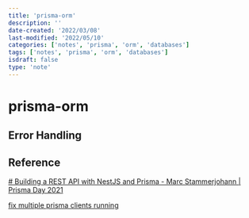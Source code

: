 ```yaml
---
title: 'prisma-orm'
description: ''
date-created: '2022/03/08'
last-modified: '2022/05/10'
categories: ['notes', 'prisma', 'orm', 'databases']
tags: ['notes', 'prisma', 'orm', 'databases']
isdraft: false
type: 'note'
---
```


# prisma-orm

## Error Handling

## Reference

[# Building a REST API with NestJS and Prisma - Marc Stammerjohann | Prisma Day 2021](https://www.youtube.com/watch?v=mmbd5hcQUaY)

[fix multiple prisma clients running](https://flaviocopes.com/prisma-fix-initialize-yet-vercel/)
